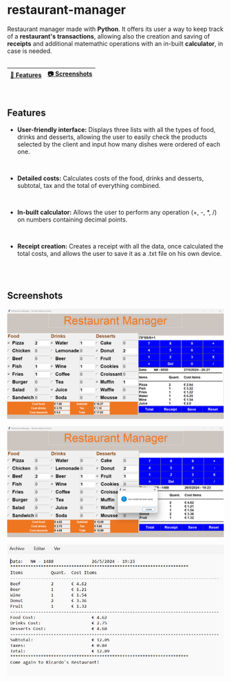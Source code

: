 # restaurant-manager
Restaurant manager made with <b>Python</b>. It offers its user a way to keep track of a <b>restaurant's transactions</b>, allowing also the creation and saving of <b>receipts</b> and additional matemathic operations with an in-built <b>calculator</b>, in case is needed.
<br>
<br>

| [📖 Features](#features) | [:camera: Screenshots](#screenshots) |
|  -------- | ----------- |

<br>

## Features

* **User-friendly interface:** Displays three lists with all the types of food, drinks and desserts, allowing the user to easily check the products selected by the client and input how many dishes were ordered of each one.
<br>
 
* **Detailed costs:** Calculates costs of the food, drinks and desserts, subtotal, tax and the total of everything combined.
<br>

* **In-built calculator:** Allows the user to perform any operation (+, -, *, /) on numbers containing decimal points.
<br>

* **Receipt creation:** Creates a receipt with all the data, once calculated the total costs, and allows the user to save it as a .txt file on his own device.
<br>

<br>

## Screenshots

![](images/total.png)

![](images/receipt.png)

![](images/file.png)
